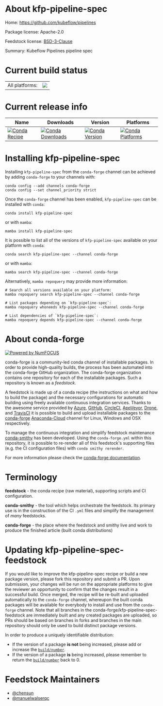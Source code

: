 About kfp-pipeline-spec
=======================

Home: https://github.com/kubeflow/pipelines

Package license: Apache-2.0

Feedstock license: [BSD-3-Clause](https://github.com/conda-forge/kfp-pipeline-spec-feedstock/blob/main/LICENSE.txt)

Summary: Kubeflow Pipelines pipeline spec

Current build status
====================


<table><tr><td>All platforms:</td>
    <td>
      <a href="https://dev.azure.com/conda-forge/feedstock-builds/_build/latest?definitionId=15557&branchName=main">
        <img src="https://dev.azure.com/conda-forge/feedstock-builds/_apis/build/status/kfp-pipeline-spec-feedstock?branchName=main">
      </a>
    </td>
  </tr>
</table>

Current release info
====================

| Name | Downloads | Version | Platforms |
| --- | --- | --- | --- |
| [![Conda Recipe](https://img.shields.io/badge/recipe-kfp--pipeline--spec-green.svg)](https://anaconda.org/conda-forge/kfp-pipeline-spec) | [![Conda Downloads](https://img.shields.io/conda/dn/conda-forge/kfp-pipeline-spec.svg)](https://anaconda.org/conda-forge/kfp-pipeline-spec) | [![Conda Version](https://img.shields.io/conda/vn/conda-forge/kfp-pipeline-spec.svg)](https://anaconda.org/conda-forge/kfp-pipeline-spec) | [![Conda Platforms](https://img.shields.io/conda/pn/conda-forge/kfp-pipeline-spec.svg)](https://anaconda.org/conda-forge/kfp-pipeline-spec) |

Installing kfp-pipeline-spec
============================

Installing `kfp-pipeline-spec` from the `conda-forge` channel can be achieved by adding `conda-forge` to your channels with:

```
conda config --add channels conda-forge
conda config --set channel_priority strict
```

Once the `conda-forge` channel has been enabled, `kfp-pipeline-spec` can be installed with `conda`:

```
conda install kfp-pipeline-spec
```

or with `mamba`:

```
mamba install kfp-pipeline-spec
```

It is possible to list all of the versions of `kfp-pipeline-spec` available on your platform with `conda`:

```
conda search kfp-pipeline-spec --channel conda-forge
```

or with `mamba`:

```
mamba search kfp-pipeline-spec --channel conda-forge
```

Alternatively, `mamba repoquery` may provide more information:

```
# Search all versions available on your platform:
mamba repoquery search kfp-pipeline-spec --channel conda-forge

# List packages depending on `kfp-pipeline-spec`:
mamba repoquery whoneeds kfp-pipeline-spec --channel conda-forge

# List dependencies of `kfp-pipeline-spec`:
mamba repoquery depends kfp-pipeline-spec --channel conda-forge
```


About conda-forge
=================

[![Powered by
NumFOCUS](https://img.shields.io/badge/powered%20by-NumFOCUS-orange.svg?style=flat&colorA=E1523D&colorB=007D8A)](https://numfocus.org)

conda-forge is a community-led conda channel of installable packages.
In order to provide high-quality builds, the process has been automated into the
conda-forge GitHub organization. The conda-forge organization contains one repository
for each of the installable packages. Such a repository is known as a *feedstock*.

A feedstock is made up of a conda recipe (the instructions on what and how to build
the package) and the necessary configurations for automatic building using freely
available continuous integration services. Thanks to the awesome service provided by
[Azure](https://azure.microsoft.com/en-us/services/devops/), [GitHub](https://github.com/),
[CircleCI](https://circleci.com/), [AppVeyor](https://www.appveyor.com/),
[Drone](https://cloud.drone.io/welcome), and [TravisCI](https://travis-ci.com/)
it is possible to build and upload installable packages to the
[conda-forge](https://anaconda.org/conda-forge) [Anaconda-Cloud](https://anaconda.org/)
channel for Linux, Windows and OSX respectively.

To manage the continuous integration and simplify feedstock maintenance
[conda-smithy](https://github.com/conda-forge/conda-smithy) has been developed.
Using the ``conda-forge.yml`` within this repository, it is possible to re-render all of
this feedstock's supporting files (e.g. the CI configuration files) with ``conda smithy rerender``.

For more information please check the [conda-forge documentation](https://conda-forge.org/docs/).

Terminology
===========

**feedstock** - the conda recipe (raw material), supporting scripts and CI configuration.

**conda-smithy** - the tool which helps orchestrate the feedstock.
                   Its primary use is in the construction of the CI ``.yml`` files
                   and simplify the management of *many* feedstocks.

**conda-forge** - the place where the feedstock and smithy live and work to
                  produce the finished article (built conda distributions)


Updating kfp-pipeline-spec-feedstock
====================================

If you would like to improve the kfp-pipeline-spec recipe or build a new
package version, please fork this repository and submit a PR. Upon submission,
your changes will be run on the appropriate platforms to give the reviewer an
opportunity to confirm that the changes result in a successful build. Once
merged, the recipe will be re-built and uploaded automatically to the
`conda-forge` channel, whereupon the built conda packages will be available for
everybody to install and use from the `conda-forge` channel.
Note that all branches in the conda-forge/kfp-pipeline-spec-feedstock are
immediately built and any created packages are uploaded, so PRs should be based
on branches in forks and branches in the main repository should only be used to
build distinct package versions.

In order to produce a uniquely identifiable distribution:
 * If the version of a package **is not** being increased, please add or increase
   the [``build/number``](https://docs.conda.io/projects/conda-build/en/latest/resources/define-metadata.html#build-number-and-string).
 * If the version of a package **is** being increased, please remember to return
   the [``build/number``](https://docs.conda.io/projects/conda-build/en/latest/resources/define-metadata.html#build-number-and-string)
   back to 0.

Feedstock Maintainers
=====================

* [@chensun](https://github.com/chensun/)
* [@manuelwalserqc](https://github.com/manuelwalserqc/)

